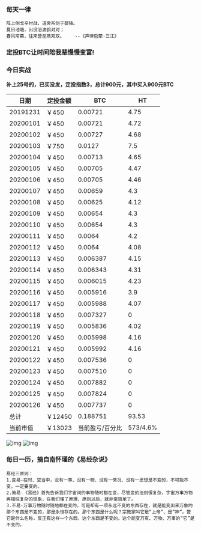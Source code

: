 ### 每天一律

```text
阵上倒戈辛纣战，道旁系剑子婴降。
夏日池塘，出没浴波鸥对对；
春风帘幕，往来营垒燕双双。    --《声律启蒙·三江》
```

### 定投BTC让时间陪我辈慢慢变富!

### 今日实战

**补上25号的，已买没发，定投指数3，总计900元，其中买入900元BTC**

| 日期     | 定投金额 | BTC             | HT        |
| -------- | -------- | --------------- | --------- |
| 20191231 | ￥450    | 0.00721         | 4.75      |
| 20200101 | ￥450    | 0.00721         | 4.72      |
| 20200102 | ￥450    | 0.00727         | 4.68      |
| 20200103 | ￥750    | 0.0127          | 7.5       |
| 20200104 | ￥450    | 0.00713         | 4.65      |
| 20200105 | ￥450    | 0.00705         | 4.47      |
| 20200106 | ￥450    | 0.00705         | 4.46      |
| 20200107 | ￥450    | 0.00659         | 4.3       |
| 20200108 | ￥450    | 0.00625         | 4.12      |
| 20200109 | ￥450    | 0.00654         | 4.3       |
| 20200110 | ￥450    | 0.00654         | 4.3       |
| 20200111 | ￥450    | 0.0064          | 4.2       |
| 20200112 | ￥450    | 0.0064          | 4.08      |
| 20200113 | ￥450    | 0.006387        | 4.15      |
| 20200114 | ￥450    | 0.006343        | 4.31      |
| 20200115 | ￥450    | 0.006015        | 4.23      |
| 20200116 | ￥450    | 0.005916        | 3.9      |
| 20200117 | ￥450    | 0.005988        | 4.07      |
| 20200118 | ￥450    | 0.007327        | 0      |
| 20200119 | ￥450    | 0.005836        | 4.02      |
| 20200120 | ￥450    | 0.005998        | 4.16      |
| 20200121 | ￥450    | 0.005992        | 4.16      |
| 20200122 | ￥450    | 0.007536        | 0      |
| 20200123 | ￥450    | 0.007510        | 0      |
| 20200124 | ￥450    | 0.007882        | 0      |
| 20200125 | ￥450    | 0.007824       | 0      |
| 20200126 | ￥450    | 0.007737        | 0      |
| 总计     | ￥12450   | 0.188751        | 93.53     |
| 当前市值 | ￥13023   | 当前盈亏/百分比 | 573/4.6% |

![img](https://oss02.bihu.com/image/20200126/1605a9963f35b93a23651600b3656c44_G4YDAKRTGI2A.jpg)
![img](https://oss02.bihu.com/image/20200126/299352f820a564f1fc5088ea14e459ff_GY3TMKRTGAYA.jpg)

### 每日一历，摘自南怀瑾的《易经杂说》

```text
易经三原则：
1.变易-在时、空当中，没有一事、没有一物、没有一情况、没有一思想是不变的，不可能不变，一定要变的。
2.简易-《易经》首先告诉我们宇宙间的事物随时都在变，尽管变的法则很复杂，宇宙万事万物再错综复杂的现象，在我们懂了原理、原则以后，就非常简单了。
3.不易-万事万物随时随地都在变的，可是却有一项永远不变的东西存在，就是能变出来万象的那个东西是不变的，那是永恒存在的。那个东西是什么呢？宗教家叫它是“上帝”、是“神”。管它是什么名称，反正有这样一个东西，这个东西是不变的，这个能变万有、万物、万事的“它”是不变的。
```
